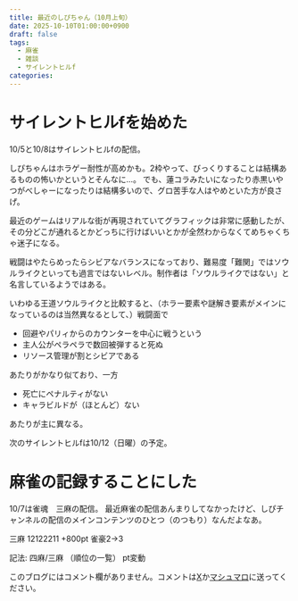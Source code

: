 ```yaml
---
title: 最近のしぴちゃん（10月上旬）
date: 2025-10-10T01:00:00+0900
draft: false
tags:
  - 麻雀
  - 雑談
  - サイレントヒルf
categories:
---
```

# サイレントヒルfを始めた

10/5と10/8はサイレントヒルfの配信。

しぴちゃんはホラゲー耐性が高めかも。2枠やって、びっくりすることは結構あるものの怖いかというとそんなに…。
でも、蓮コラみたいになったり赤黒いやつがべしゃーになったりは結構多いので、グロ苦手な人はやめといた方が良さげ。

最近のゲームはリアルな街が再現されていてグラフィックは非常に感動したが、その分どこが通れるとかどっちに行けばいいとかが全然わからなくてめちゃくちゃ迷子になる。

戦闘はやたらめったらシビアなバランスになっており、難易度「難関」ではソウルライクといっても過言ではないレベル。制作者は「ソウルライクではない」と名言しているようではある。

いわゆる王道ソウルライクと比較すると、（ホラー要素や謎解き要素がメインになっているのは当然異なるとして、）戦闘面で

* 回避やパリィからのカウンターを中心に戦うという
* 主人公がペラペラで数回被弾すると死ぬ
* リソース管理が割とシビアである

あたりがかなり似ており、一方

* 死亡にペナルティがない
* キャラビルドが（ほとんど）ない

あたりが主に異なる。

次のサイレントヒルfは10/12（日曜）の予定。

# 麻雀の記録することにした

10/7は雀魂　三麻の配信。
最近麻雀の配信あんまりしてなかったけど、しぴチャンネルの配信のメインコンテンツのひとつ（のつもり）なんだよなあ。

三麻
12122211
+800pt 雀豪2→3

記法:
四麻/三麻
（順位の一覧）
pt変動



このブログにはコメント欄がありません。コメントは[X](https://x.com/CPPP_CPchan)か[マシュマロ](https://marshmallow-qa.com/qeesq0ftfry6tne)に送ってください。